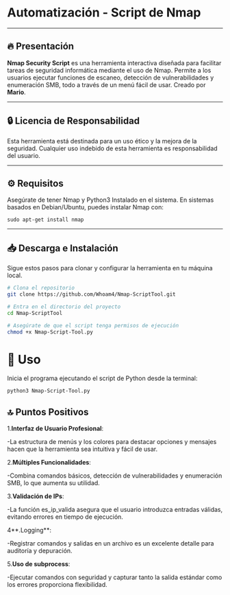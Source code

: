 # Automatización  - Script de Nmap

--------------------------------------------------------

## 🔥 Presentación

**Nmap Security Script** es una herramienta interactiva diseñada para facilitar tareas de seguridad informática mediante el uso de Nmap. Permite a los usuarios ejecutar funciones de escaneo, detección de vulnerabilidades y enumeración SMB, todo a través de un menú fácil de usar. Creado por **Mario**.

---

## 🔒 Licencia de Responsabilidad

Esta herramienta está destinada para un uso ético y la mejora de la seguridad. Cualquier uso indebido de esta herramienta es responsabilidad del usuario.

---

## ⚙️ Requisitos 

Asegúrate de tener Nmap y Python3 Instalado en el sistema. En sistemas basados en Debian/Ubuntu, puedes instalar Nmap con:
 
```sudo apt-get install nmap```

---

## 📥 Descarga e Instalación

Sigue estos pasos para clonar y configurar la herramienta en tu máquina local.

```bash
# Clona el repositorio
git clone https://github.com/Whoam4/Nmap-ScriptTool.git

# Entra en el directorio del proyecto
cd Nmap-ScriptTool 

# Asegúrate de que el script tenga permisos de ejecución
chmod +x Nmap-Script-Tool.py
```
# 🚀 Uso

Inicia el programa ejecutando el script de Python desde la terminal:

``` python3 Nmap-Script-Tool.py ```

## 🔝​ Puntos Positivos

1.**Interfaz de Usuario Profesional**:

-La estructura de menús y los colores para destacar opciones y mensajes hacen que la herramienta sea intuitiva y fácil de usar.

2.**Múltiples Funcionalidades**:

-Combina comandos básicos, detección de vulnerabilidades y enumeración SMB, lo que aumenta su utilidad.

3.**Validación de IPs**:

-La función es_ip_valida asegura que el usuario introduzca entradas válidas, evitando errores en tiempo de ejecución.

4**.Logging**:

-Registrar comandos y salidas en un archivo es un excelente detalle para auditoría y depuración.

5.**Uso de subprocess**:

-Ejecutar comandos con seguridad y capturar tanto la salida estándar como los errores proporciona flexibilidad.

